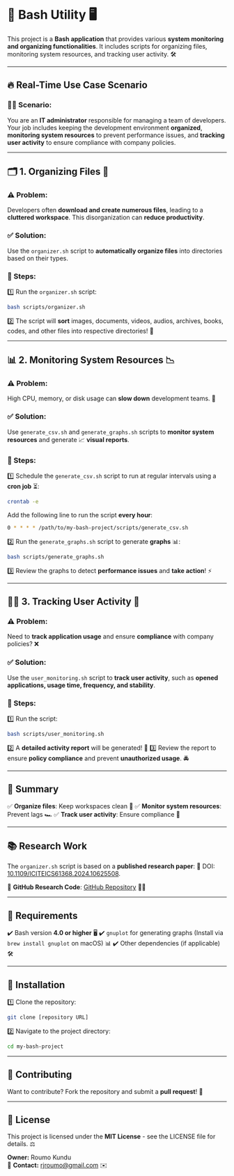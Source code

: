 # 🚀 Bash Utility 🖥️

This project is a **Bash application** that provides various **system monitoring and organizing functionalities**. It includes scripts for organizing files, monitoring system resources, and tracking user activity. 🛠️

---

## 🔥 Real-Time Use Case Scenario

### **👨‍💻 Scenario**:
You are an **IT administrator** responsible for managing a team of developers. Your job includes keeping the development environment **organized**, **monitoring system resources** to prevent performance issues, and **tracking user activity** to ensure compliance with company policies.

---

## 🗂️ 1. Organizing Files 📂

### **⚠️ Problem:**
Developers often **download and create numerous files**, leading to a **cluttered workspace**. This disorganization can **reduce productivity**.

### **✅ Solution:**
Use the `organizer.sh` script to **automatically organize files** into directories based on their types.

### **🔧 Steps:**
1️⃣ Run the `organizer.sh` script:
   ```bash
   bash scripts/organizer.sh
   ```
2️⃣ The script will **sort** images, documents, videos, audios, archives, books, codes, and other files into respective directories! 🎯

---

## 📊 2. Monitoring System Resources 📉

### **⚠️ Problem:**
High CPU, memory, or disk usage can **slow down** development teams. 🐢

### **✅ Solution:**
Use `generate_csv.sh` and `generate_graphs.sh` scripts to **monitor system resources** and generate 📈 **visual reports**.

### **🔧 Steps:**
1️⃣ Schedule the `generate_csv.sh` script to run at regular intervals using a **cron job** ⏳:
   ```bash
   crontab -e
   ```
   Add the following line to run the script **every hour**:
   ```bash
   0 * * * * /path/to/my-bash-project/scripts/generate_csv.sh
   ```
2️⃣ Run the `generate_graphs.sh` script to generate **graphs** 📊:
   ```bash
   bash scripts/generate_graphs.sh
   ```
3️⃣ Review the graphs to detect **performance issues** and **take action**! ⚡

---

## 🕵️‍♂️ 3. Tracking User Activity 📝

### **⚠️ Problem:**
Need to **track application usage** and ensure **compliance** with company policies? ❌

### **✅ Solution:**
Use the `user_monitoring.sh` script to **track user activity**, such as **opened applications, usage time, frequency, and stability**.

### **🔧 Steps:**
1️⃣ Run the script:
   ```bash
   bash scripts/user_monitoring.sh
   ```
2️⃣ A **detailed activity report** will be generated! 📝
3️⃣ Review the report to ensure **policy compliance** and prevent **unauthorized usage**. 🚔

---

## 🌟 Summary

✅ **Organize files**: Keep workspaces clean 🏡
✅ **Monitor system resources**: Prevent lags 🏎️
✅ **Track user activity**: Ensure compliance 📜

---

## 📚 Research Work

The `organizer.sh` script is based on a **published research paper**: 🔬 DOI: [10.1109/ICITEICS61368.2024.10625508](https://doi.org/10.1109/ICITEICS61368.2024.10625508).

🔗 **GitHub Research Code**: [GitHub Repository](https://github.com/mishrabiswajit/THE-ORGANIZER/tree/main) 🧑‍💻

---

## 📌 Requirements

✔️ Bash version **4.0 or higher** 🖥️
✔️ `gnuplot` for generating graphs (Install via `brew install gnuplot` on macOS) 📊
✔️ Other dependencies (if applicable) 🛠️

---

## 🔽 Installation

1️⃣ Clone the repository:
   ```bash
   git clone [repository URL]
   ```
2️⃣ Navigate to the project directory:
   ```bash
   cd my-bash-project
   ```

---

## 🤝 Contributing

Want to contribute? Fork the repository and submit a **pull request**! 🎉

---

## 📜 License

This project is licensed under the **MIT License** - see the LICENSE file for details. ⚖️

**Owner:** Roumo Kundu  
📧 **Contact:** rjroumo@gmail.com ✉️


